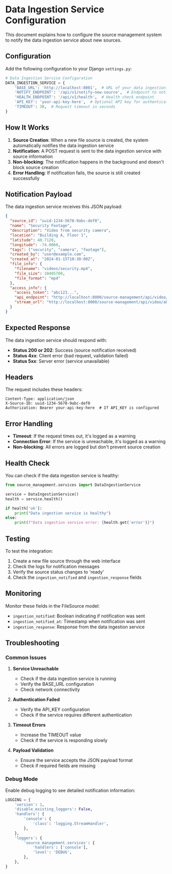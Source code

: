 # Data Ingestion Service Configuration

This document explains how to configure the source management system to notify the data ingestion service about new sources.

## Configuration

Add the following configuration to your Django `settings.py`:

```python
# Data Ingestion Service Configuration
DATA_INGESTION_SERVICE = {
    'BASE_URL': 'http://localhost:8001',  # URL of your data ingestion service
    'NOTIFY_ENDPOINT': '/api/v1/notify-new-source',  # Endpoint to notify about new sources
    'HEALTH_ENDPOINT': '/api/v1/health',  # Health check endpoint
    'API_KEY': 'your-api-key-here',  # Optional API key for authentication
    'TIMEOUT': 30,  # Request timeout in seconds
}
```

## How It Works

1. **Source Creation**: When a new file source is created, the system automatically notifies the data ingestion service
2. **Notification**: A POST request is sent to the data ingestion service with source information
3. **Non-blocking**: The notification happens in the background and doesn't block source creation
4. **Error Handling**: If notification fails, the source is still created successfully

## Notification Payload

The data ingestion service receives this JSON payload:

```json
{
  "source_id": "uuid-1234-5678-9abc-def0",
  "name": "Security Footage",
  "description": "Video from security camera",
  "location": "Building A, Floor 1",
  "latitude": 40.7128,
  "longitude": -74.0060,
  "tags": ["security", "camera", "footage"],
  "created_by": "user@example.com",
  "created_at": "2024-01-15T10:30:00Z",
  "file_info": {
    "filename": "videos/security.mp4",
    "file_size": 10485760,
    "file_format": "mp4"
  },
  "access_info": {
    "access_token": "abc123...",
    "api_endpoint": "http://localhost:8000/source-management/api/video/abc123/",
    "stream_url": "http://localhost:8000/source-management/api/video/abc123/stream/"
  }
}
```

## Expected Response

The data ingestion service should respond with:

- **Status 200 or 202**: Success (source notification received)
- **Status 4xx**: Client error (bad request, validation failed)
- **Status 5xx**: Server error (service unavailable)

## Headers

The request includes these headers:

```
Content-Type: application/json
X-Source-ID: uuid-1234-5678-9abc-def0
Authorization: Bearer your-api-key-here  # If API_KEY is configured
```

## Error Handling

- **Timeout**: If the request times out, it's logged as a warning
- **Connection Error**: If the service is unreachable, it's logged as a warning
- **Non-blocking**: All errors are logged but don't prevent source creation

## Health Check

You can check if the data ingestion service is healthy:

```python
from source_management.services import DataIngestionService

service = DataIngestionService()
health = service.health()

if health['ok']:
    print("Data ingestion service is healthy")
else:
    print(f"Data ingestion service error: {health.get('error')}")
```

## Testing

To test the integration:

1. Create a new file source through the web interface
2. Check the logs for notification messages
3. Verify the source status changes to 'ready'
4. Check the `ingestion_notified` and `ingestion_response` fields

## Monitoring

Monitor these fields in the FileSource model:

- `ingestion_notified`: Boolean indicating if notification was sent
- `ingestion_notified_at`: Timestamp when notification was sent
- `ingestion_response`: Response from the data ingestion service

## Troubleshooting

### Common Issues

1. **Service Unreachable**
   - Check if the data ingestion service is running
   - Verify the BASE_URL configuration
   - Check network connectivity

2. **Authentication Failed**
   - Verify the API_KEY configuration
   - Check if the service requires different authentication

3. **Timeout Errors**
   - Increase the TIMEOUT value
   - Check if the service is responding slowly

4. **Payload Validation**
   - Ensure the service accepts the JSON payload format
   - Check if required fields are missing

### Debug Mode

Enable debug logging to see detailed notification information:

```python
LOGGING = {
    'version': 1,
    'disable_existing_loggers': False,
    'handlers': {
        'console': {
            'class': 'logging.StreamHandler',
        },
    },
    'loggers': {
        'source_management.services': {
            'handlers': ['console'],
            'level': 'DEBUG',
        },
    },
}
```


